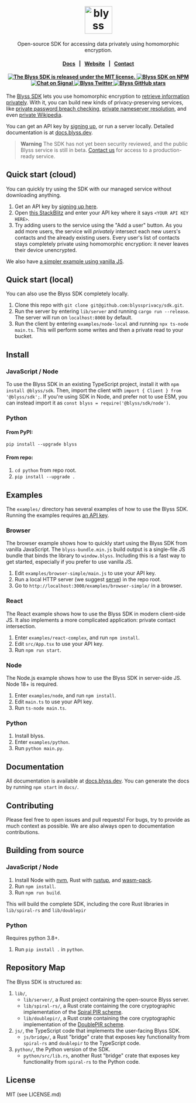<h1 align="center">
  <img height="75" src="docs/static/img/logotype-light.svg" alt="blyss">
</h1>
<p align="center">
  <p align="center">Open-source SDK for accessing data privately using homomorphic encryption.</p>
</p>

<h4 align="center">
  <a href="https://docs.blyss.dev">Docs</a> &nbsp; | &nbsp;
  <a href="https://blyss.dev">Website</a> &nbsp; | &nbsp;
  <a href="mailto:founders@blyss.dev">Contact</a>
</h4>

<h4 align="center">
  <a href="https://github.com/blyssprivacy/sdk/blob/main/LICENSE">
    <img src="https://img.shields.io/npm/l/@blyss/sdk?color=blue" alt="The Blyss SDK is released under the MIT license." />
  </a>
  <a href="https://www.npmjs.com/package/@blyss/sdk">
    <img src="https://img.shields.io/npm/v/@blyss/sdk?color=brightgreen" alt="Blyss SDK on NPM" />
  </a>
  <br/>
  <a href="https://signal.group/#CjQKIAVLMoW2pGtd58Ha1tVGtXTv7Z01YV3aA1VmTtX0sj1mEhC07vIrWB7aq9KOw5f2GQsw">
    <img src="https://img.shields.io/badge/chat%20on%20Signal--blue?style=social" alt="Chat on Signal" />
  </a>
  <a href="https://twitter.com/blyssdev">
    <img src="https://img.shields.io/twitter/follow/blyssdev?label=%40blyssdev&style=social" alt="Blyss Twitter" />
  </a>
  <a href="https://github.com/blyssprivacy/sdk">
    <img src="https://img.shields.io/github/stars/blyssprivacy/sdk?style=social" alt="Blyss GitHub stars" />
  </a>
</h4>

The [Blyss SDK](https://blyss.dev) lets you use homomorphic encryption to [retrieve information privately](https://blintzbase.com/posts/pir-and-fhe-from-scratch/). With it, you can build new kinds of privacy-preserving services, like [private password breach checking](https://playground.blyss.dev/passwords/), [private nameserver resolution](https://sprl.it/), and even [private Wikipedia](https://spiralwiki.com/).

You can get an API key by [signing up](https://blyss.dev), or run a server locally. Detailed documentation is at [docs.blyss.dev](https://docs.blyss.dev).

> **Warning**
> The SDK has not yet been security reviewed, and the public Blyss service is still in beta. [Contact us](mailto:founders@blyss.dev) for access to a production-ready service.

## Quick start (cloud)

You can quickly try using the SDK with our managed service without downloading anything.

1. Get an API key by [signing up here](https://playground.blyss.dev).
2. Open [this StackBlitz](https://stackblitz.com/edit/blyss-private-contact-intersection) and enter your API key where it says `<YOUR API KEY HERE>`.
3. Try adding users to the service using the "Add a user" button. As you add more users, the service will _privately_ intersect each new users's contacts and the already existing users.
   Every user's list of contacts stays completely private using homomorphic encryption: it never leaves their device unencrypted.

We also have [a simpler example using vanilla JS](https://codepen.io/blyssprivacy/pen/qByMJwr?editors=0010&layout=left).

## Quick start (local)

You can also use the Blyss SDK completely locally. 

1. Clone this repo with `git clone git@github.com:blyssprivacy/sdk.git`.
2. Run the server by entering `lib/server` and running `cargo run --release`. The server will run on `localhost:8008` by default.
3. Run the client by entering `examples/node-local` and running `npx ts-node main.ts`. This will perform some writes and then a private read to your bucket.

## Install

### JavaScript / Node
To use the Blyss SDK in an existing TypeScript project, install it with `npm install @blyss/sdk`. Then, import the client with `import { Client } from '@blyss/sdk';`. If you're using SDK in Node, and prefer not to use ESM, you can instead import it as `const blyss = require('@blyss/sdk/node')`.

### Python
#### From PyPI:
`pip install --upgrade blyss`

#### From repo:
1. `cd python` from repo root.
2. `pip install --upgrade .`

## Examples

The `examples/` directory has several examples of how to use the Blyss SDK. Running the examples requires [an API key](https://blyss.dev).

### Browser

The browser example shows how to quickly start using the Blyss SDK from vanilla JavaScript. The `blyss-bundle.min.js` build output is a single-file JS bundle that binds the library to `window.blyss`. Including this is a fast way to get started, especially if you prefer to use vanilla JS.

1. Edit `examples/browser-simple/main.js` to use your API key.
2. Run a local HTTP server (we suggest [serve](https://github.com/vercel/serve)) in the repo root.
3. Go to `http://localhost:3000/examples/browser-simple/` in a browser.

### React

The React example shows how to use the Blyss SDK in modern client-side JS. It also implements a more complicated application: private contact intersection.

1. Enter `examples/react-complex`, and run `npm install`.
2. Edit `src/App.tsx` to use your API key.
3. Run `npm run start`.

### Node

The Node.js example shows how to use the Blyss SDK in server-side JS. Node 18+ is required.

1. Enter `examples/node`, and run `npm install`.
2. Edit `main.ts` to use your API key.
3. Run `ts-node main.ts`.

### Python

1. Install blyss.
2. Enter `examples/python`.
3. Run `python main.py`.

## Documentation

All documentation is available at [docs.blyss.dev](https://docs.blyss.dev). You can generate the docs by running `npm start` in `docs/`.

## Contributing

Please feel free to open issues and pull requests! For bugs, try to provide as much context as possible. We are also always open to documentation contributions.

## Building from source

### JavaScript / Node

1. Install Node with [nvm](https://github.com/nvm-sh/nvm#installing-and-updating), Rust with [rustup](https://rustup.rs/), and [wasm-pack](https://rustwasm.github.io/wasm-pack/installer/).
2. Run `npm install`.
3. Run `npm run build`.

This will build the complete SDK, including the core Rust libraries in `lib/spiral-rs` and `lib/doublepir`

### Python

Requires python 3.8+.
1. Run `pip install .` in `python`.

## Repository Map

The Blyss SDK is structured as:

1. `lib/`,
   - `lib/server/`, a Rust project containing the open-source Blyss server.
   - `lib/spiral-rs/`, a Rust crate containing the core cryptographic implementation of the [Spiral PIR scheme](https://eprint.iacr.org/2022/368).
   - `lib/doublepir/`, a Rust crate containing the core cryptographic implementation of the [DoublePIR scheme](https://eprint.iacr.org/2022/949).
2. `js/`, the TypeScript code that implements the user-facing Blyss SDK.
   - `js/bridge/`, a Rust "bridge" crate that exposes key functionality from `spiral-rs` and `doublepir` to the TypeScript code.
3. `python/`, the Python version of the SDK.
   - `python/src/lib.rs`, another Rust "bridge" crate that exposes key functionality from `spiral-rs` to the Python code.

## License

MIT (see LICENSE.md)
